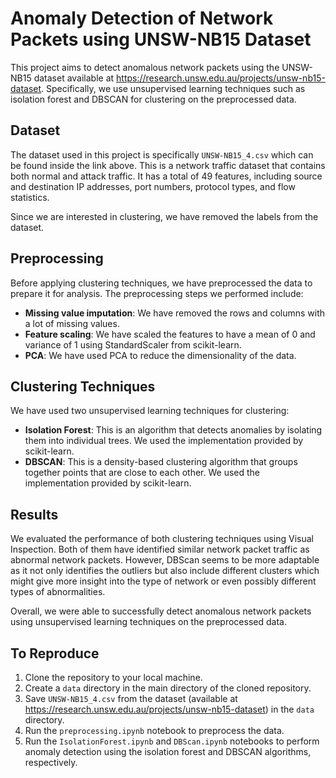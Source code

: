 # Anomaly Detection of Network Packets using UNSW-NB15 Dataset

This project aims to detect anomalous network packets using the UNSW-NB15 dataset available at https://research.unsw.edu.au/projects/unsw-nb15-dataset. Specifically, we use unsupervised learning techniques such as isolation forest and DBSCAN for clustering on the preprocessed data.

## Dataset

The dataset used in this project is specifically `UNSW-NB15_4.csv` which can be found inside the link above. This is a network traffic dataset that contains both normal and attack traffic. It has a total of 49 features, including source and destination IP addresses, port numbers, protocol types, and flow statistics.

Since we are interested in clustering, we have removed the labels from the dataset.

## Preprocessing

Before applying clustering techniques, we have preprocessed the data to prepare it for analysis. The preprocessing steps we performed include:

- **Missing value imputation**: We have removed the rows and columns with a lot of missing values.
- **Feature scaling**: We have scaled the features to have a mean of 0 and variance of 1 using StandardScaler from scikit-learn.
- **PCA**: We have used PCA to reduce the dimensionality of the data.

## Clustering Techniques

We have used two unsupervised learning techniques for clustering:

- **Isolation Forest**: This is an algorithm that detects anomalies by isolating them into individual trees. We used the implementation provided by scikit-learn.
- **DBSCAN**: This is a density-based clustering algorithm that groups together points that are close to each other. We used the implementation provided by scikit-learn.

## Results

We evaluated the performance of both clustering techniques using Visual Inspection. Both of them have identified similar network packet traffic as abnormal network packets. However, DBScan seems to be more adaptable as it not only identifies the outliers but also include different clusters which might give more insight into the type of network or even possibly different types of abnormalities. 

Overall, we were able to successfully detect anomalous network packets using unsupervised learning techniques on the preprocessed data.

## To Reproduce
1. Clone the repository to your local machine.
2. Create a `data` directory in the main directory of the cloned repository.
3. Save `UNSW-NB15_4.csv` from the dataset (available at https://research.unsw.edu.au/projects/unsw-nb15-dataset) in the `data` directory.
4. Run the `preprocessing.ipynb` notebook to preprocess the data.
5. Run the `IsolationForest.ipynb` and `DBScan.ipynb` notebooks to perform anomaly detection using the isolation forest and DBSCAN algorithms, respectively.